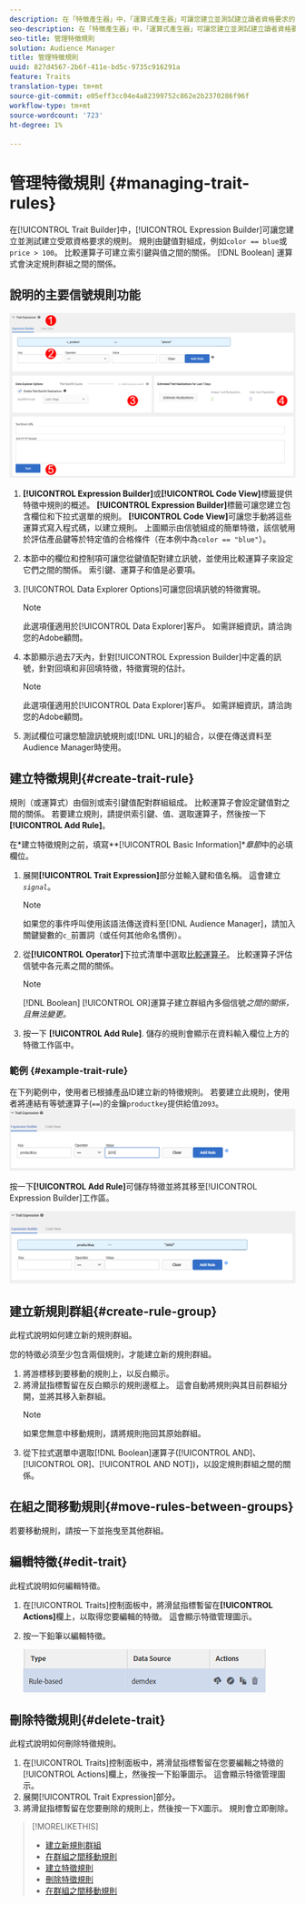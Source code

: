 ```yaml
---
description: 在「特徵產生器」中，「運算式產生器」可讓您建立並測試建立讀者資格要求的規則。 規則由關鍵值配對組成，例如「color == blue」或「price > 100」。 比較運算子可建立索引鍵與值之間的關係。 布林運算式會決定規則群組之間的關係。
seo-description: 在「特徵產生器」中，「運算式產生器」可讓您建立並測試建立讀者資格要求的規則。 規則由關鍵值配對組成，例如「color == blue」或「price > 100」。 比較運算子可建立索引鍵與值之間的關係。 布林運算式會決定規則群組之間的關係。
seo-title: 管理特徵規則
solution: Audience Manager
title: 管理特徵規則
uuid: 827d4567-2b6f-411e-bd5c-9735c916291a
feature: Traits
translation-type: tm+mt
source-git-commit: e05eff3cc04e4a82399752c862e2b2370286f96f
workflow-type: tm+mt
source-wordcount: '723'
ht-degree: 1%

---
```



# 管理特徵規則 {#managing-trait-rules}

在[!UICONTROL Trait Builder]中，[!UICONTROL Expression Builder]可讓您建立並測試建立受眾資格要求的規則。 規則由鍵值對組成，例如`color == blue`或`price > 100`。 比較運算子可建立索引鍵與值之間的關係。 [!DNL Boolean] 運算式會決定規則群組之間的關係。

<!-- c_tb_rules.xml -->

## 說明的主要信號規則功能

![](assets/manage-trait-rules.png)

1. **[!UICONTROL Expression Builder]**&#x200B;或&#x200B;**[!UICONTROL Code View]**&#x200B;標籤提供特徵中規則的概述。 **[!UICONTROL Expression Builder]**&#x200B;標籤可讓您建立包含欄位和下拉式選單的規則。 **[!UICONTROL Code View]**&#x200B;可讓您手動將這些運算式寫入程式碼，以建立規則。 上圖顯示由信號組成的簡單特徵，該信號用於評估產品鍵等於特定值的合格條件（在本例中為`color == "blue"`）。

1. 本節中的欄位和控制項可讓您從鍵值配對建立訊號，並使用比較運算子來設定它們之間的關係。 索引鍵、運算子和值是必要項。
1. [!UICONTROL Data Explorer Options]可讓您回填訊號的特徵實現。
   >[!NOTE]
   >
   >此選項僅適用於[!UICONTROL Data Explorer]客戶。 如需詳細資訊，請洽詢您的Adobe顧問。
1. 本節顯示過去7天內，針對[!UICONTROL Expression Builder]中定義的訊號，針對回填和非回填特徵，特徵實現的估計。
   >[!NOTE]
   >
   >此選項僅適用於[!UICONTROL Data Explorer]客戶。 如需詳細資訊，請洽詢您的Adobe顧問。
1. 測試欄位可讓您驗證訊號規則或[!DNL URL]的組合，以便在傳送資料至Audience Manager時使用。

## 建立特徵規則{#create-trait-rule}

規則（或運算式）由個別或索引鍵值配對群組組成。 比較運算子會設定鍵值對之間的關係。 若要建立規則，請提供索引鍵、值、選取運算子，然後按一下&#x200B;**[!UICONTROL Add Rule]**。

<!-- t_tb_create_rules.xml -->

在&#x200B;*建立特徵規則之前，填寫&#x200B;**[!UICONTROL Basic Information]**章節*&#x200B;中的必填欄位。

1. 展開&#x200B;**[!UICONTROL Trait Expression]**&#x200B;部分並輸入鍵和值名稱。 這會建立&#x200B;*`signal`*。
   >[!NOTE]
   >
   >如果您的事件呼叫使用該語法傳送資料至[!DNL Audience Manager]，請加入關鍵變數的`c_`前置詞（或任何其他命名慣例）。
1. 從&#x200B;**[!UICONTROL Operator]**&#x200B;下拉式清單中選取[比較運算子](../../features/traits/trait-comparison-operators.md)。 比較運算子評估信號中各元素之間的關係。
   >[!NOTE]
   >
   >[!DNL Boolean] [!UICONTROL OR]運算子建立群組內多個信號&#x200B;*之間的關係，且無法變更。*
1. 按一下 **[!UICONTROL Add Rule]**. 儲存的規則會顯示在資料輸入欄位上方的特徵工作區中。

### 範例 {#example-trait-rule}

在下列範例中，使用者已根據產品ID建立新的特徵規則。 若要建立此規則，使用者將連結有等號運算子(`==`)的金鑰`productkey`提供給值`2093`。
![](assets/tb_sample_rule1.png)

按一下&#x200B;**[!UICONTROL Add Rule]**&#x200B;可儲存特徵並將其移至[!UICONTROL Expression Builder]工作區。

![](assets/tb_sample_rule2.png)

## 建立新規則群組{#create-rule-group}

此程式說明如何建立新的規則群組。

<!-- t_tb_new_rule_group.xml -->

您的特徵必須至少包含兩個規則，才能建立新的規則群組。

1. 將游標移到要移動的規則上，以反白顯示。
1. 將滑鼠指標暫留在反白顯示的規則邊框上。
這會自動將規則與其目前群組分開，並將其移入新群組。
   >[!NOTE]
   >
   >如果您無意中移動規則，請將規則拖回其原始群組。
1. 從下拉式選單中選取[!DNL Boolean]運算子([!UICONTROL AND]、[!UICONTROL OR]、[!UICONTROL AND NOT])，以設定規則群組之間的關係。

## 在組之間移動規則{#move-rules-between-groups}

若要移動規則，請按一下並拖曳至其他群組。

## 編輯特徵{#edit-trait}

此程式說明如何編輯特徵。

<!-- t_tb_edit.xml -->

1. 在[!UICONTROL Traits]控制面板中，將滑鼠指標暫留在&#x200B;**[!UICONTROL Actions]**&#x200B;欄上，以取得您要編輯的特徵。 這會顯示特徵管理圖示。
1. 按一下鉛筆以編輯特徵。

   ![](assets/tb_edit_trait.png)

## 刪除特徵規則{#delete-trait}

此程式說明如何刪除特徵規則。

<!-- t_tb_delete_rule.xml -->

1. 在[!UICONTROL Traits]控制面板中，將滑鼠指標暫留在您要編輯之特徵的[!UICONTROL Actions]欄上，然後按一下鉛筆圖示。 這會顯示特徵管理圖示。
1. 展開[!UICONTROL Trait Expression]部分。
1. 將滑鼠指標暫留在您要刪除的規則上，然後按一下X圖示。 規則會立即刪除。

>[!MORELIKETHIS]
>
>* [建立新規則群組](../../features/traits/manage-trait-rules.md#create-rule-group)
>* [在群組之間移動規則](../../features/traits/manage-trait-rules.md#move-rules-between-groups)
>* [建立特徵規則](../../features/traits/manage-trait-rules.md#create-trait-rule)
>* [刪除特徵規則](../../features/traits/manage-trait-rules.md#delete-trait)
>* [在群組之間移動規則](../../features/traits/manage-trait-rules.md#move-rules-between-groups)

